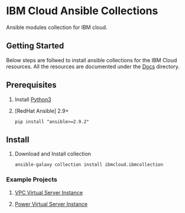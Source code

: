 # IBM Cloud Ansible Collections

Ansible modules collection for IBM cloud.

## Getting Started
Below steps are follwed to install ansible collections for the IBM Cloud resources. All the resources are documented under the [Docs] directory.

## Prerequisites

1. Install [Python3]

2. [RedHat Ansible] 2.9+

    ```
    pip install "ansible>=2.9.2"
    ```


## Install

1. Download and Install collection

    ```
    ansible-galaxy collection install ibmcloud.ibmcollection
    ```

### Example Projects

1. [VPC Virtual Server Instance](https://github.com/IBM-Cloud/ansible-collection-ibm/tree/master/examples/simple-vm-ssh)

2. [Power Virtual Server Instance](https://github.com/IBM-Cloud/ansible-collection-ibm/tree/master/examples/simple-vm-power-vs)


[IBM Cloud Terraform Provider]: https://github.com/IBM-Cloud/terraform-provider-ibm
[Python3]: https://www.python.org/downloads/
[Docs]: https://github.com/IBM-Cloud/ansible-collection-ibm/tree/master/docs